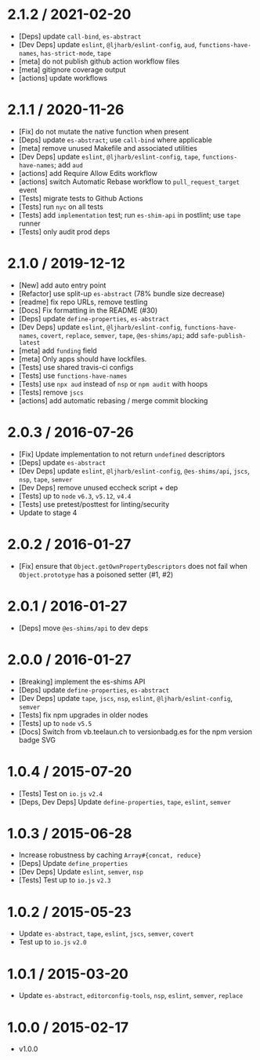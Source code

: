 2.1.2 / 2021-02-20
==================

-   \[Deps\] update `call-bind`, `es-abstract`
-   \[Dev Deps\] update `eslint`, `@ljharb/eslint-config`, `aud`, `functions-have-names`, `has-strict-mode`, `tape`
-   \[meta\] do not publish github action workflow files
-   \[meta\] gitignore coverage output
-   \[actions\] update workflows

2.1.1 / 2020-11-26
==================

-   \[Fix\] do not mutate the native function when present
-   \[Deps\] update `es-abstract`; use `call-bind` where applicable
-   \[meta\] remove unused Makefile and associated utilities
-   \[Dev Deps\] update `eslint`, `@ljharb/eslint-config`, `tape`, `functions-have-names`; add `aud`
-   \[actions\] add Require Allow Edits workflow
-   \[actions\] switch Automatic Rebase workflow to `pull_request_target` event
-   \[Tests\] migrate tests to Github Actions
-   \[Tests\] run `nyc` on all tests
-   \[Tests\] add `implementation` test; run `es-shim-api` in postlint; use `tape` runner
-   \[Tests\] only audit prod deps

2.1.0 / 2019-12-12
==================

-   \[New\] add auto entry point
-   \[Refactor\] use split-up `es-abstract` (78% bundle size decrease)
-   \[readme\] fix repo URLs, remove testling
-   \[Docs\] Fix formatting in the README (\#30)
-   \[Deps\] update `define-properties`, `es-abstract`
-   \[Dev Deps\] update `eslint`, `@ljharb/eslint-config`, `functions-have-names`, `covert`, `replace`, `semver`, `tape`, `@es-shims/api`; add `safe-publish-latest`
-   \[meta\] add `funding` field
-   \[meta\] Only apps should have lockfiles.
-   \[Tests\] use shared travis-ci configs
-   \[Tests\] use `functions-have-names`
-   \[Tests\] use `npx aud` instead of `nsp` or `npm audit` with hoops
-   \[Tests\] remove `jscs`
-   \[actions\] add automatic rebasing / merge commit blocking

2.0.3 / 2016-07-26
==================

-   \[Fix\] Update implementation to not return `undefined` descriptors
-   \[Deps\] update `es-abstract`
-   \[Dev Deps\] update `eslint`, `@ljharb/eslint-config`, `@es-shims/api`, `jscs`, `nsp`, `tape`, `semver`
-   \[Dev Deps\] remove unused eccheck script + dep
-   \[Tests\] up to `node` `v6.3`, `v5.12`, `v4.4`
-   \[Tests\] use pretest/posttest for linting/security
-   Update to stage 4

2.0.2 / 2016-01-27
==================

-   \[Fix\] ensure that `Object.getOwnPropertyDescriptors` does not fail when `Object.prototype` has a poisoned setter (\#1, \#2)

2.0.1 / 2016-01-27
==================

-   \[Deps\] move `@es-shims/api` to dev deps

2.0.0 / 2016-01-27
==================

-   \[Breaking\] implement the es-shims API
-   \[Deps\] update `define-properties`, `es-abstract`
-   \[Dev Deps\] update `tape`, `jscs`, `nsp`, `eslint`, `@ljharb/eslint-config`, `semver`
-   \[Tests\] fix npm upgrades in older nodes
-   \[Tests\] up to `node` `v5.5`
-   \[Docs\] Switch from vb.teelaun.ch to versionbadg.es for the npm version badge SVG

1.0.4 / 2015-07-20
==================

-   \[Tests\] Test on `io.js` `v2.4`
-   \[Deps, Dev Deps\] Update `define-properties`, `tape`, `eslint`, `semver`

1.0.3 / 2015-06-28
==================

-   Increase robustness by caching `Array#{concat, reduce}`
-   \[Deps\] Update `define_properties`
-   \[Dev Deps\] Update `eslint`, `semver`, `nsp`
-   \[Tests\] Test up to `io.js` `v2.3`

1.0.2 / 2015-05-23
==================

-   Update `es-abstract`, `tape`, `eslint`, `jscs`, `semver`, `covert`
-   Test up to `io.js` `v2.0`

1.0.1 / 2015-03-20
==================

-   Update `es-abstract`, `editorconfig-tools`, `nsp`, `eslint`, `semver`, `replace`

1.0.0 / 2015-02-17
==================

-   v1.0.0
